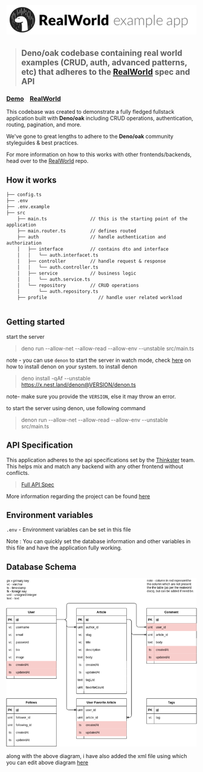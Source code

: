 # ![RealWorld Example App](logo.png)

> ## Deno/oak codebase containing real world examples (CRUD, auth, advanced patterns, etc) that adheres to the [RealWorld](https://github.com/gothinkster/realworld) spec and API

### [Demo](https://github.com/gothinkster/realworld)&nbsp;&nbsp;&nbsp;&nbsp;[RealWorld](https://github.com/gothinkster/realworld)

This codebase was created to demonstrate a fully fledged fullstack application built with **Deno/oak** including CRUD operations, authentication, routing, pagination, and more.

We've gone to great lengths to adhere to the **Deno/oak** community styleguides & best practices.

For more information on how to this works with other frontends/backends, head over to the [RealWorld](https://github.com/gothinkster/realworld) repo.

## How it works

```text
├── config.ts
├── .env
├── .env.example
├── src
    ├── main.ts                // this is the starting point of the application
    ├── main.router.ts         // defines routed
    ├── auth                   // handle authentication and authorization
    │   ├── interface          // contains dto and interface
    │   │   └── auth.interfacet.ts
    │   ├── controller         // handle request & response
    │   │   └── auth.controller.ts
    │   ├── service            // business logic
    │   │   └── auth.service.ts
    │   └── repository         // CRUD operations
    │       └── auth.repository.ts
    ├── profile                   // handle user related workload
    
```

## Getting started

start the server
> deno run --allow-net --allow-read --allow-env --unstable src/main.ts

note - you can use `denon` to start the server in watch mode, check [here](https://deno.land/x/denon@2.4.7) on how to install denon on your system.
to install denon
> deno install -qAf --unstable https://x.nest.land/denon@VERSION/denon.ts

note- make sure you provide the `VERSION`, else it may throw an error.

to start the server using denon, use following command
> denon run --allow-net --allow-read --allow-env --unstable src/main.ts

## API Specification

This application adheres to the api specifications set by the [Thinkster](https://github.com/gothinkster) team. This helps mix and match any backend with any other frontend without conflicts.

> [Full API Spec](https://github.com/gothinkster/realworld/tree/master/api)

More information regarding the project can be found [here](https://github.com/gothinkster/realworld)

## Environment variables

`.env` - Environment variables can be set in this file

Note : You can quickly set the database information and other variables in this file and have the application fully working.

## Database Schema

![mysql database schema](realworld_db_schema.png)

along with the above diagram, i have also added the xml file using which you can edit above diagram [here](https://app.diagrams.net/)
